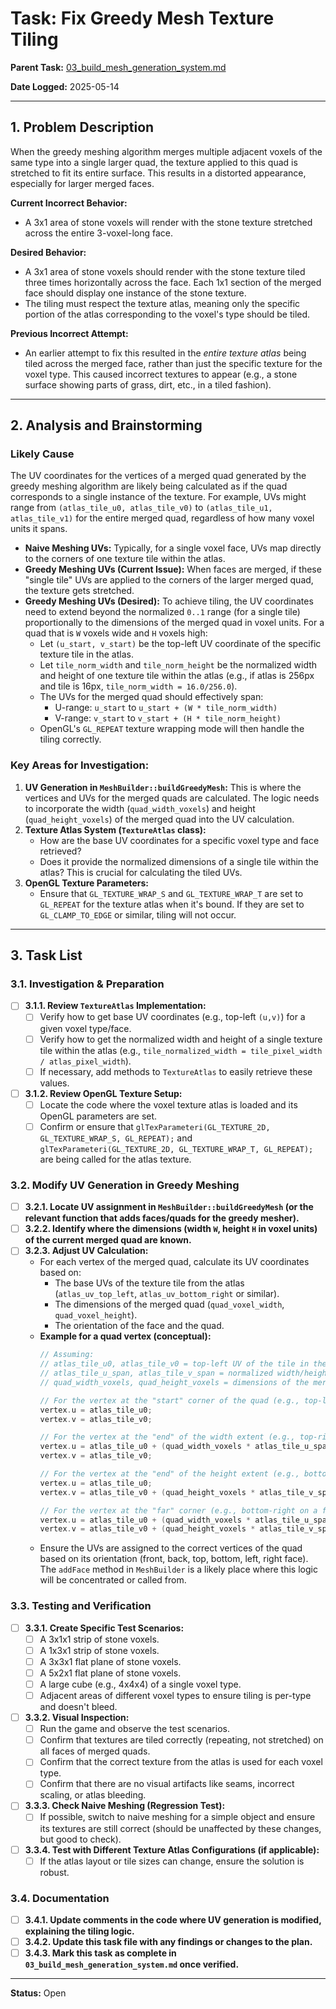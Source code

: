 # Task: Fix Greedy Mesh Texture Tiling

**Parent Task:** [03_build_mesh_generation_system.md](./03_build_mesh_generation_system.md)

**Date Logged:** 2025-05-14

---

## 1. Problem Description

When the greedy meshing algorithm merges multiple adjacent voxels of the same type into a single larger quad, the texture applied to this quad is stretched to fit its entire surface. This results in a distorted appearance, especially for larger merged faces.

**Current Incorrect Behavior:**
*   A 3x1 area of stone voxels will render with the stone texture stretched across the entire 3-voxel-long face.

**Desired Behavior:**
*   A 3x1 area of stone voxels should render with the stone texture tiled three times horizontally across the face. Each 1x1 section of the merged face should display one instance of the stone texture.
*   The tiling must respect the texture atlas, meaning only the specific portion of the atlas corresponding to the voxel's type should be tiled.

**Previous Incorrect Attempt:**
*   An earlier attempt to fix this resulted in the *entire texture atlas* being tiled across the merged face, rather than just the specific texture for the voxel type. This caused incorrect textures to appear (e.g., a stone surface showing parts of grass, dirt, etc., in a tiled fashion).

---

## 2. Analysis and Brainstorming

### Likely Cause
The UV coordinates for the vertices of a merged quad generated by the greedy meshing algorithm are likely being calculated as if the quad corresponds to a single instance of the texture. For example, UVs might range from `(atlas_tile_u0, atlas_tile_v0)` to `(atlas_tile_u1, atlas_tile_v1)` for the entire merged quad, regardless of how many voxel units it spans.

*   **Naive Meshing UVs:** Typically, for a single voxel face, UVs map directly to the corners of one texture tile within the atlas.
*   **Greedy Meshing UVs (Current Issue):** When faces are merged, if these "single tile" UVs are applied to the corners of the larger merged quad, the texture gets stretched.
*   **Greedy Meshing UVs (Desired):** To achieve tiling, the UV coordinates need to extend beyond the normalized `0..1` range (for a single tile) proportionally to the dimensions of the merged quad in voxel units. For a quad that is `W` voxels wide and `H` voxels high:
    *   Let `(u_start, v_start)` be the top-left UV coordinate of the specific texture tile in the atlas.
    *   Let `tile_norm_width` and `tile_norm_height` be the normalized width and height of one texture tile within the atlas (e.g., if atlas is 256px and tile is 16px, `tile_norm_width = 16.0/256.0`).
    *   The UVs for the merged quad should effectively span:
        *   U-range: `u_start` to `u_start + (W * tile_norm_width)`
        *   V-range: `v_start` to `v_start + (H * tile_norm_height)`
    *   OpenGL's `GL_REPEAT` texture wrapping mode will then handle the tiling correctly.

### Key Areas for Investigation:
1.  **UV Generation in `MeshBuilder::buildGreedyMesh`:** This is where the vertices and UVs for the merged quads are calculated. The logic needs to incorporate the width (`quad_width_voxels`) and height (`quad_height_voxels`) of the merged quad into the UV calculation.
2.  **Texture Atlas System (`TextureAtlas` class):**
    *   How are the base UV coordinates for a specific voxel type and face retrieved?
    *   Does it provide the normalized dimensions of a single tile within the atlas? This is crucial for calculating the tiled UVs.
3.  **OpenGL Texture Parameters:**
    *   Ensure that `GL_TEXTURE_WRAP_S` and `GL_TEXTURE_WRAP_T` are set to `GL_REPEAT` for the texture atlas when it's bound. If they are set to `GL_CLAMP_TO_EDGE` or similar, tiling will not occur.

---

## 3. Task List

### 3.1. Investigation & Preparation
- [ ] **3.1.1. Review `TextureAtlas` Implementation:**
    - [ ] Verify how to get base UV coordinates (e.g., top-left `(u,v)`) for a given voxel type/face.
    - [ ] Verify how to get the normalized width and height of a single texture tile within the atlas (e.g., `tile_normalized_width = tile_pixel_width / atlas_pixel_width`).
    - [ ] If necessary, add methods to `TextureAtlas` to easily retrieve these values.
- [ ] **3.1.2. Review OpenGL Texture Setup:**
    - [ ] Locate the code where the voxel texture atlas is loaded and its OpenGL parameters are set.
    - [ ] Confirm or ensure that `glTexParameteri(GL_TEXTURE_2D, GL_TEXTURE_WRAP_S, GL_REPEAT);` and `glTexParameteri(GL_TEXTURE_2D, GL_TEXTURE_WRAP_T, GL_REPEAT);` are being called for the atlas texture.

### 3.2. Modify UV Generation in Greedy Meshing
- [ ] **3.2.1. Locate UV assignment in `MeshBuilder::buildGreedyMesh` (or the relevant function that adds faces/quads for the greedy mesher).**
- [ ] **3.2.2. Identify where the dimensions (width `W`, height `H` in voxel units) of the current merged quad are known.**
- [ ] **3.2.3. Adjust UV Calculation:**
    - For each vertex of the merged quad, calculate its UV coordinates based on:
        - The base UVs of the texture tile from the atlas (`atlas_uv_top_left`, `atlas_uv_bottom_right` or similar).
        - The dimensions of the merged quad (`quad_voxel_width`, `quad_voxel_height`).
        - The orientation of the face and the quad.
    - **Example for a quad vertex (conceptual):**
      ```cpp
      // Assuming:
      // atlas_tile_u0, atlas_tile_v0 = top-left UV of the tile in the atlas
      // atlas_tile_u_span, atlas_tile_v_span = normalized width/height of one tile in the atlas
      // quad_width_voxels, quad_height_voxels = dimensions of the merged quad in voxel units

      // For the vertex at the "start" corner of the quad (e.g., top-left on a front face)
      vertex.u = atlas_tile_u0;
      vertex.v = atlas_tile_v0;

      // For the vertex at the "end" of the width extent (e.g., top-right on a front face)
      vertex.u = atlas_tile_u0 + (quad_width_voxels * atlas_tile_u_span);
      vertex.v = atlas_tile_v0;

      // For the vertex at the "end" of the height extent (e.g., bottom-left on a front face)
      vertex.u = atlas_tile_u0;
      vertex.v = atlas_tile_v0 + (quad_height_voxels * atlas_tile_v_span);

      // For the vertex at the "far" corner (e.g., bottom-right on a front face)
      vertex.u = atlas_tile_u0 + (quad_width_voxels * atlas_tile_u_span);
      vertex.v = atlas_tile_v0 + (quad_height_voxels * atlas_tile_v_span);
      ```
    - Ensure the UVs are assigned to the correct vertices of the quad based on its orientation (front, back, top, bottom, left, right face). The `addFace` method in `MeshBuilder` is a likely place where this logic will be concentrated or called from.

### 3.3. Testing and Verification
- [ ] **3.3.1. Create Specific Test Scenarios:**
    - [ ] A 3x1x1 strip of stone voxels.
    - [ ] A 1x3x1 strip of stone voxels.
    - [ ] A 3x3x1 flat plane of stone voxels.
    - [ ] A 5x2x1 flat plane of stone voxels.
    - [ ] A large cube (e.g., 4x4x4) of a single voxel type.
    - [ ] Adjacent areas of different voxel types to ensure tiling is per-type and doesn't bleed.
- [ ] **3.3.2. Visual Inspection:**
    - [ ] Run the game and observe the test scenarios.
    - [ ] Confirm that textures are tiled correctly (repeating, not stretched) on all faces of merged quads.
    - [ ] Confirm that the correct texture from the atlas is used for each voxel type.
    - [ ] Confirm that there are no visual artifacts like seams, incorrect scaling, or atlas bleeding.
- [ ] **3.3.3. Check Naive Meshing (Regression Test):**
    - [ ] If possible, switch to naive meshing for a simple object and ensure its textures are still correct (should be unaffected by these changes, but good to check).
- [ ] **3.3.4. Test with Different Texture Atlas Configurations (if applicable):**
    - [ ] If the atlas layout or tile sizes can change, ensure the solution is robust.

### 3.4. Documentation
- [ ] **3.4.1. Update comments in the code where UV generation is modified, explaining the tiling logic.**
- [ ] **3.4.2. Update this task file with any findings or changes to the plan.**
- [ ] **3.4.3. Mark this task as complete in `03_build_mesh_generation_system.md` once verified.**

---
**Status:** Open
